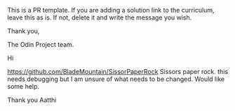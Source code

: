 This is a PR template. If you are adding a solution link to the curriculum, leave this as is. If not, delete it and write the message you wish.

Thank you,

The Odin Project team.


Hi

https://github.com/BladeMountain/SissorPaperRock
Sissors paper rock.
this needs debugging but I am unsure of what needs to be changed. Would like some help. 

Thank you
Aatthi
